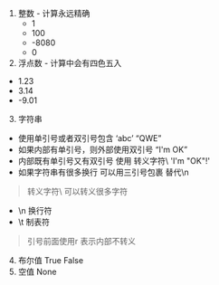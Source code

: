 

1. 整数 - 计算永远精确
   - 1
   - 100
   - -8080
    - 0
2. 浮点数 - 计算中会有四色五入
  - 1.23
  - 3.14
  - -9.01
3. 字符串 
  - 使用单引号或者双引号包含 ‘abc’ “QWE”
  - 如果内部有单引号，则外部使用双引号 “I'm OK”
  - 内部既有单引号又有双引号 使用 转义字符\ 'I\'m \"OK\"!'
  - 如果字符串有很多换行 可以用三引号包裹 替代\n
  
> 转义字符\ 可以转义很多字符
  - \n 换行符
  - \t 制表符
> 引号前面使用r 表示内部不转义

4. 布尔值 True False
5. 空值 None
  

